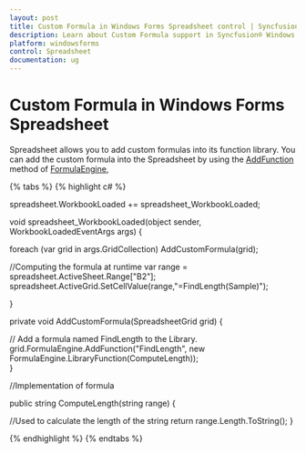 ```yaml
---
layout: post
title: Custom Formula in Windows Forms Spreadsheet control | Syncfusion
description: Learn about Custom Formula support in Syncfusion® Windows Forms Spreadsheet control and more details.
platform: windowsforms
control: Spreadsheet
documentation: ug
---
```


# Custom Formula in Windows Forms Spreadsheet

Spreadsheet allows you to add custom formulas into its function library. You can add the custom formula into the Spreadsheet by using the [AddFunction](https://help.syncfusion.com/cr/windowsforms/Syncfusion.Windows.Forms.CellGrid.FormulaEngine.html#Syncfusion_Windows_Forms_CellGrid_FormulaEngine_AddFunction_System_String_Syncfusion_Windows_Forms_CellGrid_FormulaEngine_LibraryFunction_) method of [FormulaEngine](https://help.syncfusion.com/cr/windowsforms/Syncfusion.Windows.Forms.CellGrid.FormulaEngine.html),

{% tabs %}
{% highlight c# %}

spreadsheet.WorkbookLoaded += spreadsheet_WorkbookLoaded;

void spreadsheet_WorkbookLoaded(object sender, WorkbookLoadedEventArgs args)
{

  foreach (var grid in args.GridCollection)
    AddCustomFormula(grid); 
  
  //Computing the formula at runtime
   var range = spreadsheet.ActiveSheet.Range["B2"];
   spreadsheet.ActiveGrid.SetCellValue(range,"=FindLength(Sample)");
         
}  

private void AddCustomFormula(SpreadsheetGrid grid)
{

  // Add a formula named FindLength to the Library.
   grid.FormulaEngine.AddFunction("FindLength", new FormulaEngine.LibraryFunction(ComputeLength));      
}    

//Implementation of formula
    
public string ComputeLength(string range)
{

  //Used to calculate the length of the string
    return range.Length.ToString();
}   

{% endhighlight %}
{% endtabs %}
